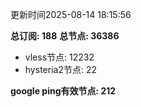 更新时间2025-08-14 18:15:56

**总订阅: 188**
**总节点: 36386**
- vless节点: 12232
- hysteria2节点: 22

**google ping有效节点: 212**
